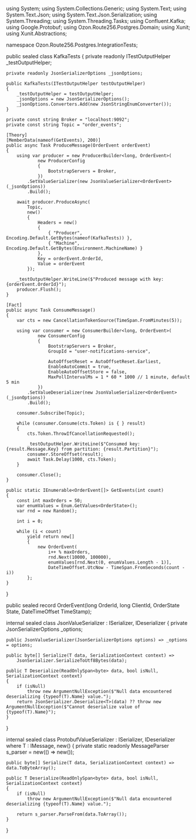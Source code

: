 using System;
using System.Collections.Generic;
using System.Text;
using System.Text.Json;
using System.Text.Json.Serialization;
using System.Threading;
using System.Threading.Tasks;
using Confluent.Kafka;
using Google.Protobuf;
using Ozon.Route256.Postgres.Domain;
using Xunit;
using Xunit.Abstractions;

namespace Ozon.Route256.Postgres.IntegrationTests;

public sealed class KafkaTests
{
    private readonly ITestOutputHelper _testOutputHelper;

    private readonly JsonSerializerOptions _jsonOptions;

    public KafkaTests(ITestOutputHelper testOutputHelper)
    {
        _testOutputHelper = testOutputHelper;
        _jsonOptions = new JsonSerializerOptions();
        _jsonOptions.Converters.Add(new JsonStringEnumConverter());
    }

    private const string Broker = "localhost:9092";
    private const string Topic = "order_events";

    [Theory]
    [MemberData(nameof(GetEvents), 200)]
    public async Task ProduceMessage(OrderEvent orderEvent)
    {
        using var producer = new ProducerBuilder<long, OrderEvent>(
                new ProducerConfig
                {
                    BootstrapServers = Broker,
                })
            .SetValueSerializer(new JsonValueSerializer<OrderEvent>(_jsonOptions))
            .Build();

        await producer.ProduceAsync(
            Topic,
            new()
            {
                Headers = new()
                {
                    { "Producer", Encoding.Default.GetBytes(nameof(KafkaTests)) },
                    { "Machine", Encoding.Default.GetBytes(Environment.MachineName) }
                },
                Key = orderEvent.OrderId,
                Value = orderEvent
            });

        _testOutputHelper.WriteLine($"Produced message with key: {orderEvent.OrderId}");
        producer.Flush();
    }

    [Fact]
    public async Task ConsumeMessage()
    {
        var cts = new CancellationTokenSource(TimeSpan.FromMinutes(5));

        using var consumer = new ConsumerBuilder<long, OrderEvent>(
                new ConsumerConfig
                {
                    BootstrapServers = Broker,
                    GroupId = "user-notifications-service",

                    AutoOffsetReset = AutoOffsetReset.Earliest,
                    EnableAutoCommit = true,
                    EnableAutoOffsetStore = false,
                    MaxPollIntervalMs = 1 * 60 * 1000 // 1 minute, default 5 min
                })
            .SetValueDeserializer(new JsonValueSerializer<OrderEvent>(_jsonOptions))
            .Build();

        consumer.Subscribe(Topic);

        while (consumer.Consume(cts.Token) is { } result)
        {
            cts.Token.ThrowIfCancellationRequested();

            _testOutputHelper.WriteLine($"Consumed key: {result.Message.Key} from partition: {result.Partition}");
            consumer.StoreOffset(result);
            await Task.Delay(1000, cts.Token);
        }

        consumer.Close();
    }

    public static IEnumerable<OrderEvent[]> GetEvents(int count)
    {
        const int maxOrders = 50;
        var enumValues = Enum.GetValues<OrderState>();
        var rnd = new Random();

        int i = 0;

        while (i < count)
            yield return new[]
            {
                new OrderEvent(
                    i++ % maxOrders,
                    rnd.Next(10000, 100000),
                    enumValues[rnd.Next(0, enumValues.Length - 1)],
                    DateTimeOffset.UtcNow - TimeSpan.FromSeconds(count - i))
            };
    }
}

public sealed record OrderEvent(long OrderId, long ClientId, OrderState State, DateTimeOffset TimeStamp);

internal sealed class JsonValueSerializer<T> : ISerializer<T>, IDeserializer<T>
{
    private JsonSerializerOptions _options;

    public JsonValueSerializer(JsonSerializerOptions options) => _options = options;

    public byte[] Serialize(T data, SerializationContext context) =>
        JsonSerializer.SerializeToUtf8Bytes(data);

    public T Deserialize(ReadOnlySpan<byte> data, bool isNull, SerializationContext context)
    {
        if (isNull)
            throw new ArgumentNullException($"Null data encountered deserializing {typeof(T).Name} value.");
        return JsonSerializer.Deserialize<T>(data) ?? throw new ArgumentNullException($"Cannot deserialize value of {typeof(T).Name}");
    }
}

internal sealed class ProtobufValueSerializer<T> : ISerializer<T>, IDeserializer<T> where T : IMessage<T>, new()
{
    private static readonly MessageParser<T> s_parser = new(() => new());

    public byte[] Serialize(T data, SerializationContext context) => data.ToByteArray();

    public T Deserialize(ReadOnlySpan<byte> data, bool isNull, SerializationContext context)
    {
        if (isNull)
            throw new ArgumentNullException($"Null data encountered deserializing {typeof(T).Name} value.");

        return s_parser.ParseFrom(data.ToArray());
    }
}

